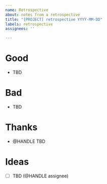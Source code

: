 ```yaml
---
name: Retrospective
about: notes from a retrospective
title: "[PROJECT] retrospective YYYY-MM-DD"
labels: retrospective
assignees: ''

---
```


# Good
<!-- What went well in the last 2 weeks? -->
- TBD

# Bad
<!-- What went poorly in the last 2 weeks? -->
- TBD

# Thanks
<!-- Who did something cool/nice? --> 
- @HANDLE TBD

# Ideas
<!-- What could we do differently/new? -->
- [ ] TBD (@HANDLE assignee)
